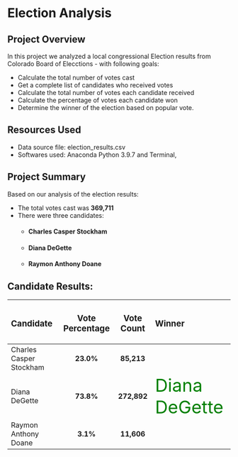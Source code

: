 # Election Analysis

## Project Overview

In this project we analyzed a local congressional Election results from Colorado Board of Elecctions - with 
following goals:
* Calculate the total number of votes cast
* Get a complete list of candidates who received votes
* Calculate the total number of votes each candidate received
* Calculate the percentage of votes each candidate won
* Determine the winner of the election based on popular vote.

## Resources Used
- Data source file: election_results.csv
- Softwares used: Anaconda Python 3.9.7 and Terminal, 

## Project Summary
Based on our analysis of the election results:
- The total votes cast was <b>369,711</b> 
- There were three candidates:
	- <h4>Charles Casper Stockham</h4>
	- <h4>Diana DeGette</h4>
	- <h4>Raymon Anthony Doane</h4>
    
## Candidate Results:
| <h3>Candidate</h3>     | <h3>Vote Percentage</h3> | <h3>Vote Count</h3> | <h3>Winner</h3>       |
|:-----------------------|:------------------------:|:-------------------:|:----------------------|
|Charles Casper Stockham |<b>23.0%</b>              |<b>85,213</b>        |                       |
|Diana DeGette           |<b>73.8%</b>              |<b>272,892</b>       |<span style="font-size:2.5rem; color:green">Diana DeGette</span> |
|Raymon Anthony Doane    |<b>3.1%</b>               |<b>11,606</b>        |                       |
